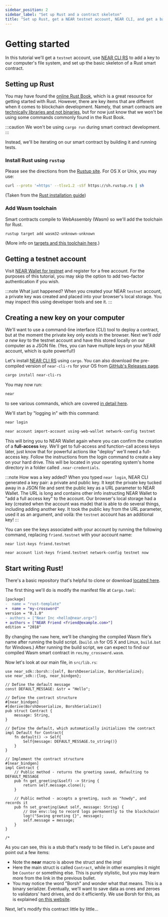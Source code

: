 ```yaml
---
sidebar_position: 2
sidebar_label: "Set up Rust and a contract skeleton"
title: "Set up Rust, get a NEAR testnet account, NEAR CLI, and get a basic smart contract skeleton ready"
---
```




# Getting started

In this tutorial we'll get a `testnet` account, use [NEAR CLI RS](../../../tools/cli.md) to add a key to our computer's file system, and set up the basic skeleton of a Rust smart contract.

## Setting up Rust

You may have found the [online Rust Book](https://doc.rust-lang.org/stable/book), which is a great resource for getting started with Rust. However, there are key items that are different when it comes to blockchain development. Namely, that smart contracts are [technically libraries and not binaries](https://learning-rust.github.io/docs/cargo-crates-and-basic-project-structure/#crate), but for now just know that we won't be using some commands commonly found in the Rust Book.

:::caution
We won't be using `cargo run` during smart contract development.
:::

Instead, we'll be iterating on our smart contract by building it and running tests.

### Install Rust using `rustup`

Please see the directions from the [Rustup site](https://rustup.rs/#). For OS X or Unix, you may use:

```bash
curl --proto '=https' --tlsv1.2 -sSf https://sh.rustup.rs | sh
```

(Taken from the [Rust installation guide](https://www.rust-lang.org/tools/install))

### Add Wasm toolchain

Smart contracts compile to WebAssembly (Wasm) so we'll add the toolchain for Rust.

```bash
rustup target add wasm32-unknown-unknown
```

(More info on [targets and this toolchain here](https://doc.rust-lang.org/edition-guide/rust-2018/platform-and-target-support/webassembly-support.html).)

## Getting a testnet account

Visit [NEAR Wallet for testnet](https://testnet.mynearwallet.com/) and register for a free account. For the purposes of this tutorial, you may skip the option to add two-factor authentication if you wish.

:::note What just happened?
When you created your NEAR `testnet` account, a private key was created and placed into your browser's local storage. You may inspect this using developer tools and see it.
:::

## Creating a new key on your computer

We'll want to use a command-line interface (CLI) tool to deploy a contract, but at the moment the private key only exists in the browser. Next we'll _add a new key_ to the testnet account and have this stored locally on our computer as a JSON file. (Yes, you can have multiple keys on your NEAR account, which is quite powerful!)

Let's install [NEAR CLI RS](../../../tools/cli.md) using `cargo`. You can also download the pre-compiled version of `near-cli-rs` for your OS from [GitHub's Releases page](https://github.com/near/near-cli-rs/releases/).

```bash
cargo install near-cli-rs
```

You may now run:

```bash
near
```

to see various commands, which are covered [in detail here](https://github.com/near/near-cli-rs/blob/main/docs/GUIDE.en.md).

We'll start by "logging in" with this command:

<Tabs groupId="cli-tabs">
  <TabItem value="short" label="Short">
  
  ```bash
  near login
  ```
  </TabItem>

  <TabItem value="full" label="Full">
  
  ```bash
  near account import-account using-web-wallet network-config testnet
  ```
  </TabItem>
</Tabs>

This will bring you to NEAR Wallet again where you can confirm the creation of a **full-access** key. We'll get to full-access and function-call access keys later, just know that for powerful actions like "deploy" we'll need a full-access key. Follow the instructions from the login command to create a key on your hard drive. This will be located in your operating system's home directory in a folder called `.near-credentials`.

:::note How was a key added?
When you typed `near login`, NEAR CLI generated a key pair: a private and public key. It kept the private key tucked away in a JSON file and sent the public key as a URL parameter to NEAR Wallet. The URL is long and contains other info instructing NEAR Wallet to "add a full access key" to the account. Our browser's local storage had a key (created when the account was made) that is able to do several things, including adding another key. It took the public key from the URL parameter, used it as an argument, and voilà: the `testnet` account has an additional key!
:::

You can see the keys associated with your account by running the following command, replacing `friend.testnet` with your account name:

<Tabs groupId="cli-tabs">
  <TabItem value="short" label="Short">
  
  ```bash
  near list-keys friend.testnet
  ```
  </TabItem>

  <TabItem value="full" label="Full">
  
  ```bash
  near account list-keys friend.testnet network-config testnet now
  ```
  </TabItem>
</Tabs>

## Start writing Rust!

There's a basic repository that's helpful to clone or download [located here](https://github.com/near/boilerplate-template-rs).

The first thing we'll do is modify the manifest file at `Cargo.toml`:

```diff
[package]
-  name = "rust-template"
+  name = "my-crossword"
version = "0.1.0"
- authors = ["Near Inc <hello@near.org>"]
+ authors = ["NEAR Friend <friend@example.com>"]
edition = "2018"
```

By changing the `name` here, we'll be changing the compiled Wasm file's name after running the build script. (`build.sh` for OS X and Linux, `build.bat` for Windows.) After running the build script, we can expect to find our compiled Wasm smart contract in `res/my_crossword.wasm`.

Now let's look at our main file, in `src/lib.rs`:

```
use near_sdk::borsh::{self, BorshDeserialize, BorshSerialize};
use near_sdk::{log, near_bindgen};

// Define the default message
const DEFAULT_MESSAGE: &str = "Hello";

// Define the contract structure
#[near_bindgen]
#[derive(BorshDeserialize, BorshSerialize)]
pub struct Contract {
    message: String,
}

// Define the default, which automatically initializes the contract
impl Default for Contract{
    fn default() -> Self{
        Self{message: DEFAULT_MESSAGE.to_string()}
    }
}

// Implement the contract structure
#[near_bindgen]
impl Contract {
    // Public method - returns the greeting saved, defaulting to DEFAULT_MESSAGE
    pub fn get_greeting(&self) -> String {
        return self.message.clone();
    }

    // Public method - accepts a greeting, such as "howdy", and records it
    pub fn set_greeting(&mut self, message: String) {
        // Use env::log to record logs permanently to the blockchain!
        log!("Saving greeting {}", message);
        self.message = message;
    }
}

/*
```

As you can see, this is a stub that's ready to be filled in. Let's pause and point out a few items:

- Note the **near** macro is above the struct and the impl
- Here the main struct is called `Contract`, while in other examples it might be `Counter` or something else. This is purely stylistic, but you may learn more from the link in the previous bullet.
- You may notice the word "Borsh" and wonder what that means. This is a binary serializer. Eventually, we'll want to save data as ones and zeroes to validators' hard drives, and do it efficiently. We use Borsh for this, as is explained [on this website](https://borsh.io).

Next, let's modify this contract little by little…
